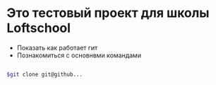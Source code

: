 # Это тестовый проект для школы Loftschool

+ Показать как работает гит 
+ Познакомиться с основнвми командами 

```bash

$git clone git@github...

```
